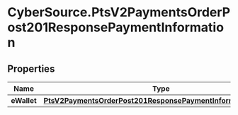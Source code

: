 # CyberSource.PtsV2PaymentsOrderPost201ResponsePaymentInformation

## Properties
Name | Type | Description | Notes
------------ | ------------- | ------------- | -------------
**eWallet** | [**PtsV2PaymentsOrderPost201ResponsePaymentInformationEWallet**](PtsV2PaymentsOrderPost201ResponsePaymentInformationEWallet.md) |  | [optional] 


